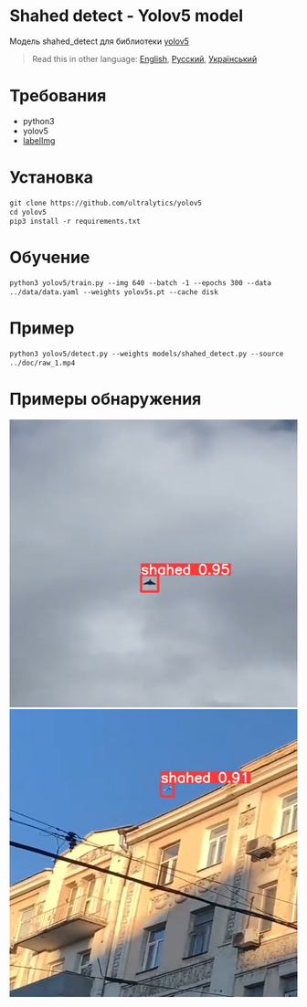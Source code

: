 # Shahed detect - Yolov5 model

Модель shahed_detect для библиотеки [yolov5](https://github.com/ultralytics/yolov5)

> Read this in other language: [English](README.en.md), [Русский](README.md), [Український](README.ua.md)

# Требования
* python3
* yolov5
* [labelImg](https://github.com/heartexlabs/labelImg) 

# Установка
```shell
git clone https://github.com/ultralytics/yolov5
cd yolov5
pip3 install -r requirements.txt
```

# Обучение
```shell
python3 yolov5/train.py --img 640 --batch -1 --epochs 300 --data ../data/data.yaml --weights yolov5s.pt --cache disk
```

# Пример
```shell
python3 yolov5/detect.py --weights models/shahed_detect.py --source ../doc/raw_1.mp4
```

# Примеры обнаружения
![example_1](https://github.com/RapidappsIT/shahed_detect/blob/master/doc/example_1.jpg?raw=true)
![example_2](https://github.com/RapidappsIT/shahed_detect/blob/master/doc/example_2.jpg?raw=true)